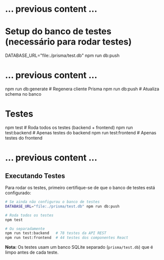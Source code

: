 # ... previous content ...
# Setup do banco de testes (necessário para rodar testes)
DATABASE_URL="file:./prisma/test.db" npm run db:push
# ... previous content ...
npm run db:generate    # Regenera cliente Prisma
npm run db:push        # Atualiza schema no banco

# Testes
npm test              # Roda todos os testes (backend + frontend)
npm run test:backend  # Apenas testes do backend
npm run test:frontend # Apenas testes do frontend
# ... previous content ...
## Executando Testes

Para rodar os testes, primeiro certifique-se de que o banco de testes está configurado:

```bash
# Se ainda não configurou o banco de testes
DATABASE_URL="file:./prisma/test.db" npm run db:push

# Roda todos os testes
npm test

# Ou separadamente
npm run test:backend   # 78 testes da API REST
npm run test:frontend  # 44 testes dos componentes React
```

**Nota:** Os testes usam um banco SQLite separado (`prisma/test.db`) que é limpo antes de cada teste.
